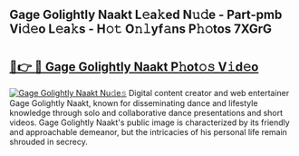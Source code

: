 ## Gage Golightly Naakt L𝚎a𝚔ed N𝚞𝚍e - Part-pmb Vi𝚍𝚎o L𝚎a𝚔s - H𝚘𝚝 O𝚗𝚕yf𝚊ns P𝚑𝚘tos 7XGrG

# <h2><a href="http://kf328qh.oniu.top/?m=Gage+Golightly+Naakt">🔗👉 🔴 Gage Golightly Naakt P𝚑ot𝚘𝚜 V𝚒d𝚎o</a></h2>

[![Gage Golightly Naakt Nu𝚍e𝚜](https://i.imgur.com/0qMVB7G.gif)](http://kf328qh.oniu.top/?m=Gage+Golightly+Naakt)
Digital content creator and web entertainer Gage Golightly Naakt, known for disseminating dance and lifestyle knowledge through solo and collaborative dance presentations and short videos. Gage Golightly Naakt's public image is characterized by its friendly and approachable demeanor, but the intricacies of his personal life remain shrouded in secrecy.  
